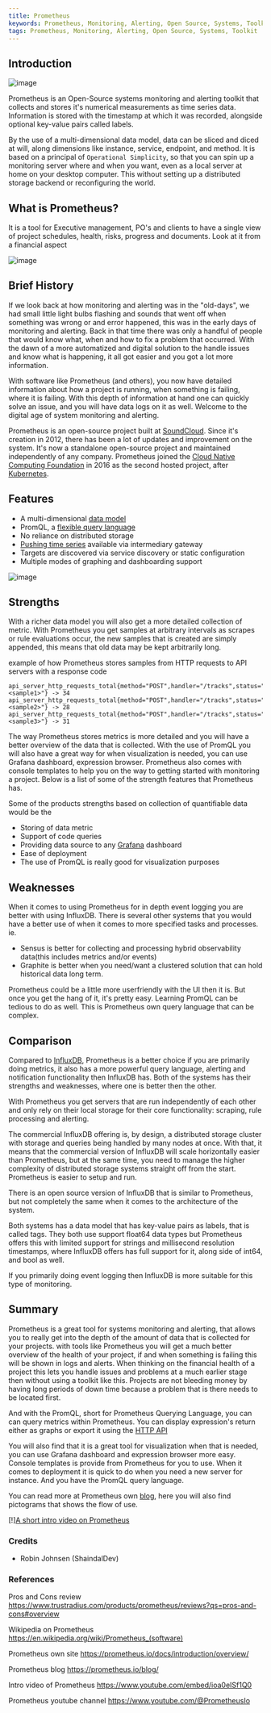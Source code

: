 ```yaml
---
title: Prometheus
keywords: Prometheus, Monitoring, Alerting, Open Source, Systems, Toolkit
tags: Prometheus, Monitoring, Alerting, Open Source, Systems, Toolkit
---
```


## Introduction

![image](https://user-images.githubusercontent.com/89133440/217799993-db6dc66a-07c9-4ed9-bd3e-bd1500737fb8.png)

Prometheus is an Open-Source systems monitoring and alerting toolkit that collects and stores it's numerical measurements as time series data. Information is stored with the timestamp at which it was recorded, alongside optional key-value pairs called labels.

By the use of a multi-dimensional data model, data can be sliced and diced at will, along dimensions like instance, service, endpoint, and method.
It is based on a principal of `Operational Simplicity`, so that you can spin up a monitoring server where and when you want, even as a local server at home on your desktop computer. This without setting up a distributed storage backend or reconfiguring the world.

## What is Prometheus?

It is a tool for Executive management, PO's and clients to have a single view of project schedules, health, risks, progress and documents. Look at it from a financial aspect

![image](https://user-images.githubusercontent.com/89133440/217797879-a9a03c77-ded7-47f3-8654-49afd4dab336.png)

## Brief History

If we look back at how monitoring and alerting was in the "old-days", we had small little light bulbs flashing and sounds that went off when something was wrong or and error happened, this was in the early days of monitoring and alerting. Back in that time there was only a handful of people that would know what, when and how to fix a problem that occurred. With the dawn of a more automatized and digital solution to the handle issues and know what is happening, it all got easier and you got a lot more information.

With software like Prometheus (and others), you now have detailed information about how a project is running, when something is failing, where it is failing. With this depth of information at hand one can quickly solve an issue, and you will have data logs on it as well. Welcome to the digital age of system monitoring and alerting.

Prometheus is an open-source project built at [SoundCloud](https://soundcloud.com/discover). Since it's creation in 2012, there has been a lot of updates and improvement on the system. It's now a standalone open-source project and maintained independently of any company.
Prometheus joined the [Cloud Native Computing Foundation](https://www.cncf.io/) in 2016 as the second hosted project, after [Kubernetes](https://kubernetes.io/).

## Features

- A multi-dimensional [data model](https://prometheus.io/docs/concepts/data_model/)
- PromQL, a [flexible query language](https://prometheus.io/docs/prometheus/latest/querying/basics/)
- No reliance on distributed storage
- [Pushing time series](https://prometheus.io/docs/instrumenting/pushing/) available via intermediary gateway
- Targets are discovered via service discovery or static configuration
- Multiple modes of graphing and dashboarding support

![image](https://user-images.githubusercontent.com/89133440/217797307-ab44f040-937b-44d8-9a80-109d1b2ca80f.png)

## Strengths

With a richer data model you will also get a more detailed collection of metric. With Prometheus you get samples at arbitrary intervals as scrapes or rule evaluations occur, the new samples that is created are simply appended, this means that old data may be kept arbitrarily long.

example of how Prometheus stores samples from HTTP requests to API servers with a response code

```
api_server_http_requests_total{method="POST",handler="/tracks",status="500",instance="<sample1>"} -> 34
api_server_http_requests_total{method="POST",handler="/tracks",status="500",instance="<sample2>"} -> 28
api_server_http_requests_total{method="POST",handler="/tracks",status="500",instance="<sample3>"} -> 31
```

The way Prometheus stores metrics is more detailed and you will have a better overview of the data that is collected. With the use of PromQL you will also have a great way for when visualization is needed, you can use Grafana dashboard, expression browser. Prometheus also comes with console templates to help you on the way to getting started with monitoring a project. Below is a list of some of the strength features that Prometheus has.

Some of the products strengths based on collection of quantifiable data would be the

- Storing of data metric
- Support of code queries
- Providing data source to any [Grafana](https://grafana.com/) dashboard
- Ease of deployment
- The use of PromQL is really good for visualization purposes

## Weaknesses

When it comes to using Prometheus for in depth event logging you are better with using InfluxDB. There is several other systems that you would have a better use of when it comes to more specified tasks and processes.
ie.

- Sensus is better for collecting and processing hybrid observability data(this includes metrics and/or events)
- Graphite is better when you need/want a clustered solution that can hold historical data long term.

Prometheus could be a little more userfriendly with the UI then it is. But once you get the hang of it, it's pretty easy. Learning PromQL can be tedious to do as well. This is Prometheus own query language that can be complex.

## Comparison

Compared to [InfluxDB](https://www.influxdata.com/), Prometheus is a better choice if you are primarily doing metrics, it also has a more powerful query language, alerting and notification functionality then InfluxDB has. Both of the systems has their strengths and weaknesses, where one is better then the other.

With Prometheus you get servers that are run independently of each other and only rely on their local storage for their core functionality: scraping, rule processing and alerting.

The commercial InfluxDB offering is, by design, a distributed storage cluster with storage and queries being handled by many nodes at once. With that, it means that the commercial version of InfluxDB will scale horizontally easier than Prometheus, but at the same time, you need to manage the higher complexity of distributed storage systems straight off from the start. Prometheus is easier to setup and run.

There is an open source version of InfluxDB that is similar to Prometheus, but not completely the same when it comes to the architecture of the system.

Both systems has a data model that has key-value pairs as labels, that is called tags. They both use support float64 data types but Prometheus offers this with limited support for strings and millisecond resolution timestamps, where InfluxDB offers has full support for it, along side of int64, and bool as well.

If you primarily doing event logging then InfluxDB is more suitable for this type of monitoring.

## Summary

Prometheus is a great tool for systems monitoring and alerting, that allows you to really get into the depth of the amount of data that is collected for your projects. with tools like Prometheus you will get a much better overview of the health of your project, if and when something is failing this will be shown in logs and alerts. When thinking on the financial health of a project this lets you handle issues and problems at a much earlier stage then without using a toolkit like this. Projects are not bleeding money by having long periods of down time because a problem that is there needs to be located first.

And with the PromQL, short for Prometheus Querying Language, you can can query metrics within Prometheus. You can display expression's return either as graphs or export it using the [HTTP API](https://prometheus.io/docs/prometheus/latest/querying/api/)

You will also find that it is a great tool for visualization when that is needed, you can use Grafana dashboard and expression browser more easy. Console templates is provide from Prometheus for you to use.
When it comes to deployment it is quick to do when you need a new server for instance. And you have the PromQL query language.

You can read more at Prometheus own [blog](https://prometheus.io/blog/), here you will also find pictograms that shows the flow of use.

[!][A short intro video on Prometheus](https://www.youtube.com/embed/ioa0eISf1Q0)

### Credits

- Robin Johnsen (ShaindalDev)

### References

Pros and Cons review https://www.trustradius.com/products/prometheus/reviews?qs=pros-and-cons#overview

Wikipedia on Prometheus https://en.wikipedia.org/wiki/Prometheus_(software)

Prometheus own site https://prometheus.io/docs/introduction/overview/

Prometheus blog https://prometheus.io/blog/

Intro video of Prometheus https://www.youtube.com/embed/ioa0eISf1Q0

Prometheus youtube channel https://www.youtube.com/@PrometheusIo
